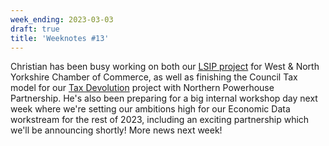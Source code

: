 ```yaml
---
week_ending: 2023-03-03
draft: true
title: 'Weeknotes #13'
---
```


Christian has been busy working on both our [LSIP project](https://open-innovations.github.io/WNYCC-LSIP/) for West & North Yorkshire Chamber of Commerce, as well as finishing the Council Tax model for our [Tax Devolution](https://economic-analytics.shinyapps.io/Tax-Devolution/) project with Northern Powerhouse Partnership. He's also been preparing for a big internal workshop day next week where we're setting our ambitions high for our Economic Data workstream for the rest of 2023, including an exciting partnership which we'll be announcing shortly! More news next week!
